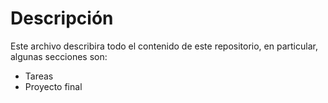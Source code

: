# Descripción 

Este archivo describira todo el contenido de este repositorio, en particular, algunas secciones son: 

- Tareas
- Proyecto final 
